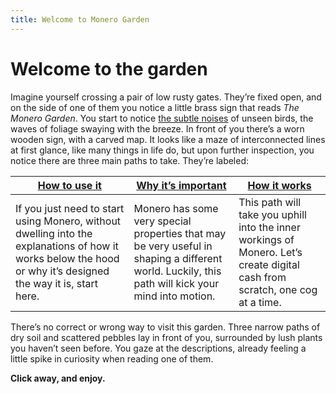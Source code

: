 ```yaml
---
title: Welcome to Monero Garden
---
```

# Welcome to the garden

Imagine yourself crossing a pair of low rusty gates. They’re fixed open, and on the side of one of them you notice a little brass sign that reads *The Monero Garden*. You start to notice [the subtle noises](https://mynoise.net/NoiseMachines/japaneseGardenSoundscapeGenerator.php) of unseen birds, the waves of foliage swaying with the breeze.  In front of you there’s a worn wooden sign, with a carved map. It looks like a maze of interconnected lines at first glance, like many things in life do, but upon further inspection, you notice there are three main paths to take. They’re labeled:

| [How to use it](1%20for%20users/1.01_get-started.md)| [Why it’s important](2%20the%20manifest%20for%20believers/2.00_stop.md) | [How it works](3%20the%20blueprint%20for%20makers/3.00.md) |
| --- | --- | --- |
| If you just need to start using Monero, without dwelling into the explanations of how it works below the hood or why it’s designed the way it is, start here. | Monero has some very special properties that may be very useful in shaping a different world. Luckily, this path will kick your mind into motion. | This path will take you uphill into the inner workings of Monero. Let’s create digital cash from scratch, one cog at a time. |

There’s no correct or wrong way to visit this garden. Three narrow paths of dry soil and scattered pebbles lay in front of you, surrounded by lush plants you haven’t seen before. You gaze at the descriptions, already feeling a little spike in curiosity when reading one of them.

**Click away, and enjoy.**
